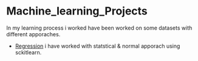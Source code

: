 # Machine_learning_Projects
In my learning process i worked have been worked on some datasets with different apporaches.
- [Regression](https://github.com/Pavand0515/Machine_learning_Projects/tree/main/Regression) i have worked with statstical & normal apporach using sckitlearn.
